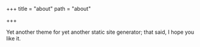 +++
title = "about"
path = "about"

+++

Yet another theme for yet another static site generator; that said, I hope you
like it.
